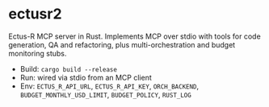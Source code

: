 # ectusr2

Ectus-R MCP server in Rust. Implements MCP over stdio with tools for code generation, QA and refactoring, plus multi-orchestration and budget monitoring stubs.

- Build: `cargo build --release`
- Run: wired via stdio from an MCP client
- Env: `ECTUS_R_API_URL`, `ECTUS_R_API_KEY`, `ORCH_BACKEND`, `BUDGET_MONTHLY_USD_LIMIT`, `BUDGET_POLICY`, `RUST_LOG`
